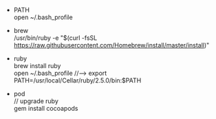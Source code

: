 * PATH  
open ~/.bash_profile

* brew  
/usr/bin/ruby -e "$(curl -fsSL https://raw.githubusercontent.com/Homebrew/install/master/install)"  

* ruby  
brew install ruby  
open ~/.bash_profile 
//--> export PATH=/usr/local/Cellar/ruby/2.5.0/bin:$PATH  

* pod  
// upgrade ruby  
gem install cocoapods  
